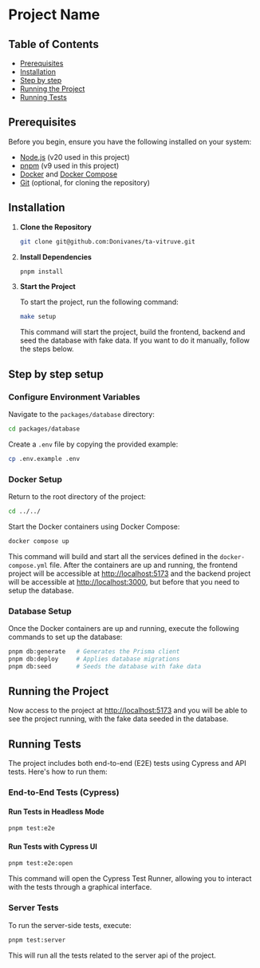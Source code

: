 # Project Name

## Table of Contents

- [Prerequisites](#prerequisites)
- [Installation](#installation)
- [Step by step](#setup)
- [Running the Project](#running-the-project)
- [Running Tests](#running-tests)

## Prerequisites

Before you begin, ensure you have the following installed on your system:

- [Node.js](https://nodejs.org/) (v20 used in this project)
- [pnpm](https://pnpm.io/) (v9 used in this project)
- [Docker](https://www.docker.com/) and [Docker Compose](https://docs.docker.com/compose/)
- [Git](https://git-scm.com/) (optional, for cloning the repository)

## Installation

1. **Clone the Repository**

   ```bash
   git clone git@github.com:Donivanes/ta-vitruve.git
   ```

2. **Install Dependencies**

   ```bash
   pnpm install
   ```

3. **Start the Project**

   To start the project, run the following command:

   ```bash
   make setup
   ```

   This command will start the project, build the frontend, backend and seed the database with fake data.
   If you want to do it manually, follow the steps below.

## Step by step setup

### Configure Environment Variables

Navigate to the `packages/database` directory:

```bash
cd packages/database
```

Create a `.env` file by copying the provided example:

```bash
cp .env.example .env
```

### Docker Setup

Return to the root directory of the project:

```bash
cd ../../
```

Start the Docker containers using Docker Compose:

```bash
docker compose up
```

This command will build and start all the services defined in the `docker-compose.yml` file.
After the containers are up and running, the frontend project will be accessible at [http://localhost:5173](http://localhost:5173)
and the backend project will be accessible at [http://localhost:3000](http://localhost:3000), but before that you need to setup the database.

### Database Setup

Once the Docker containers are up and running, execute the following commands to set up the database:

```bash
pnpm db:generate   # Generates the Prisma client
pnpm db:deploy     # Applies database migrations
pnpm db:seed       # Seeds the database with fake data
```

## Running the Project

Now access to the project at [http://localhost:5173](http://localhost:5173) and you will be able to see the project running, with the fake data seeded in the database.

## Running Tests

The project includes both end-to-end (E2E) tests using Cypress and API tests. Here's how to run them:

### End-to-End Tests (Cypress)

#### Run Tests in Headless Mode

```bash
pnpm test:e2e
```

#### Run Tests with Cypress UI

```bash
pnpm test:e2e:open
```

This command will open the Cypress Test Runner, allowing you to interact with the tests through a graphical interface.

### Server Tests

To run the server-side tests, execute:

```bash
pnpm test:server
```

This will run all the tests related to the server api of the project.
